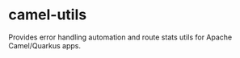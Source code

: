 # camel-utils
Provides error handling automation and route stats utils for Apache Camel/Quarkus apps.
